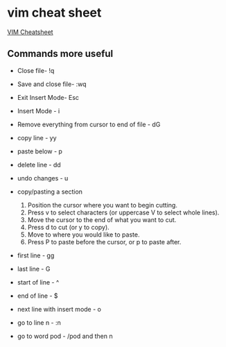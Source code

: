 # vim cheat sheet

[VIM Cheatsheet](https://devhints.io/vim)

## Commands more useful

* Close file- !q
* Save and close file- :wq

* Exit Insert Mode- Esc
* Insert Mode - i

* Remove everything from cursor to end of file - dG
* copy line - yy
* paste below - p
* delete line - dd
* undo changes - u

* copy/pasting a section
  1. Position the cursor where you want to begin cutting.
  2. Press v to select characters (or uppercase V to select whole lines).
  3. Move the cursor to the end of what you want to cut.
  4. Press d to cut (or y to copy).
  5. Move to where you would like to paste.
  6. Press P to paste before the cursor, or p to paste after.

* first line - gg
* last line - G
* start of line - ^
* end of line - $
* next line with insert mode - o
* go to line n - :n
* go to word pod - /pod and then n

